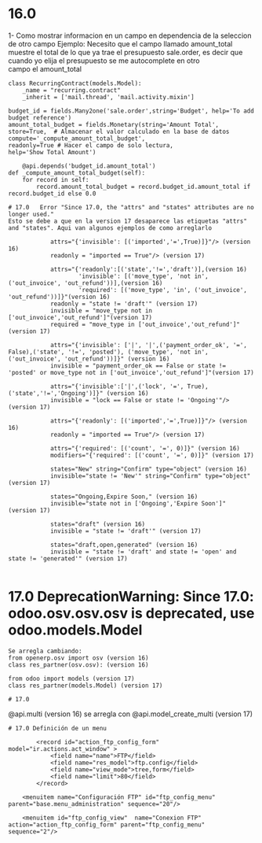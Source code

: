 # 16.0

1- Como mostrar informacion en un campo en dependencia de la seleccion de otro campo 
Ejemplo:
Necesito que el campo llamado amount_total muestre el total de lo que ya trae el  presupuesto sale.order, es decir que cuando yo elija el presupuesto se me autocomplete en otro campo el amount_total
    
    class RecurringContract(models.Model):
        _name = "recurring.contract"
        _inherit = ['mail.thread', 'mail.activity.mixin']

    budget_id = fields.Many2one('sale.order',string='Budget', help='To add budget reference')
    amount_total_budget = fields.Monetary(string='Amount Total',
    store=True,  # Almacenar el valor calculado en la base de datos
    compute='_compute_amount_total_budget',
    readonly=True # Hacer el campo de solo lectura,
    help='Show Total Amount')

        @api.depends('budget_id.amount_total')
    def _compute_amount_total_budget(self):
        for record in self:
            record.amount_total_budget = record.budget_id.amount_total if record.budget_id else 0.0
```
# 17.0   Error "Since 17.0, the "attrs" and "states" attributes are no longer used."
Esto se debe a que en la version 17 desaparece las etiquetas "attrs" and "states". Aqui van algunos ejemplos de como arreglarlo

            attrs="{'invisible': [('imported','=',True)]}"/> (version 16)
            readonly = "imported == True"/> (version 17)

            attrs="{'readonly':[('state','!=','draft')],(version 16)
                    'invisible': [('move_type', 'not in', ('out_invoice', 'out_refund'))],(version 16)
                    'required': [('move_type', 'in', ('out_invoice', 'out_refund'))]}"(version 16)
            readonly = "state != 'draft'" (version 17)
            invisible = "move_type not in ['out_invoice','out_refund']"(version 17)
            required = "move_type in ['out_invoice','out_refund']"(version 17)
            
            attrs="{'invisible': ['|', '|',('payment_order_ok', '=', False),('state', '!=', 'posted'), ('move_type', 'not in', ('out_invoice', 'out_refund'))]}" (version 16)
            invisible = "payment_order_ok == False or state != 'posted' or move_type not in ['out_invoice','out_refund']"(version 17)

            attrs="{'invisible':['|',('lock', '=', True),('state','!=','Ongoing')]}" (version 16)
            invisible = "lock == False or state != 'Ongoing'"/> (version 17)

            attrs="{'readonly': [('imported','=',True)]}"/> (version 16)
            readonly = "imported == True"/> (version 17)

            attrs="{'required': [('count', '=', 0)]}" (version 16)
            modifiers="{'required': [('count', '=', 0)]}" (version 17)

            states="New" string="Confirm" type="object" (version 16)
            invisible="state != 'New'" string="Confirm" type="object" (version 17)

            states="Ongoing,Expire Soon," (version 16)
            invisible="state not in ['Ongoing','Expire Soon']" (version 17)

            states="draft" (version 16)
            invisible = "state != 'draft'" (version 17)

            states="draft,open,generated" (version 16)
            invisible = "state != 'draft' and state != 'open' and state != 'generated'" (version 17)


```
# 17.0 DeprecationWarning: Since 17.0: odoo.osv.osv.osv is deprecated, use odoo.models.Model

    Se arregla cambiando:
    from openerp.osv import osv (version 16)
    class res_partner(osv.osv): (version 16)
    
    from odoo import models (version 17)
    class res_partner(models.Model) (version 17)

```
# 17.0
```
@api.multi (version 16) se arregla con  @api.model_create_multi (version 17)


```
# 17.0 Definición de un menu

        <record id="action_ftp_config_form" model="ir.actions.act_window" >
            <field name="name">FTP</field>
            <field name="res_model">ftp.config</field>
            <field name="view_mode">tree,form</field>
            <field name="limit">80</field>
        </record>

    <menuitem name="Configuración FTP" id="ftp_config_menu"  parent="base.menu_administration" sequence="20"/>

    <menuitem id="ftp_config_view"  name="Conexion FTP"  action="action_ftp_config_form" parent="ftp_config_menu" sequence="2"/>
```
            



